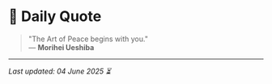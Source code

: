 # 📜 Daily Quote

> "The Art of Peace begins with you."  
> — **Morihei Ueshiba**

---

_Last updated: 04 June 2025 ⏳_
